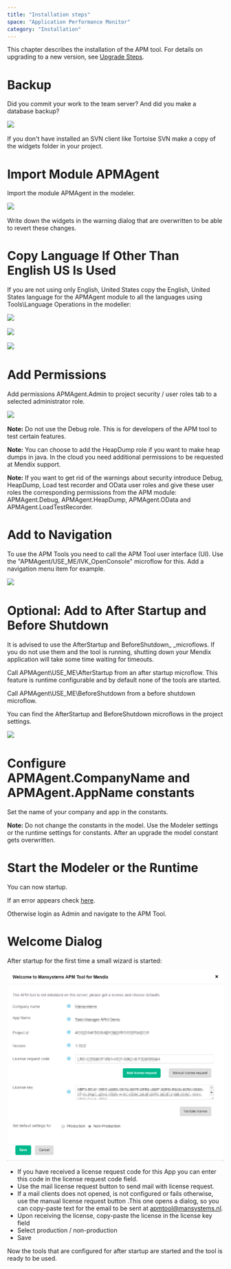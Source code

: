 ```yaml
---
title: "Installation steps"
space: "Application Performance Monitor"
category: "Installation"
---
```

This chapter describes the installation of the APM tool. For details on upgrading to a new version, see [Upgrade Steps](upgrade-steps).

# Backup

Did you commit your work to the team server? And did you make a database backup?

![](attachments/Installation_steps/Commit.png)

If you don't have installed an SVN client like Tortoise SVN make a copy of the widgets folder in your project.

# Import Module APMAgent

Import the module APMAgent in the modeler.

![](attachments/Installation_steps/Import_Module_Package.png)

Write down the widgets in the warning dialog that are overwritten to be able to revert these changes.

# Copy Language If Other Than English US Is Used

If you are not using only English, United States copy the English, United States language for the APMAgent module to all the languages using Tools\Language Operations in the modeller:

![](attachments/Installation_steps/Language_Operations_Header.png)

![](attachments/Installation_steps/Language_Operations_APM.png)

![](attachments/Installation_steps/Language_Operations_Footer.png)

# Add Permissions

Add permissions APMAgent.Admin to project security / user roles tab to a selected administrator role.

![](attachments/Installation_steps/Add_Permissions.png)

**Note:** Do not use the Debug role. This is for developers of the APM tool to test certain features.

**Note:** You can choose to add the HeapDump role if you want to make heap dumps in java. In the cloud you need additional permissions to be requested at Mendix support.

**Note:** If you want to get rid of the warnings about security introduce Debug, HeapDump, Load test recorder and OData user roles
and give these user roles the corresponding permissions from the APM module: APMAgent.Debug, APMAgent.HeapDump, APMAgent.OData and APMAgent.LoadTestRecorder.

# Add to Navigation

To use the APM Tools you need to call the APM Tool user interface (UI). Use the "APMAgent/USE_ME/IVK_OpenConsole" microflow for this. Add a navigation menu item for example.

![](attachments/Installation_steps/Add_To_Navigation.png)

# Optional: Add to After Startup and Before Shutdown

<div class="alert alert-info">

It is advised to use the AfterStartup and BeforeShutdown_ _microflows. If you do not use them and the tool is running, shutting down your Mendix application will take some time waiting for timeouts.

</div>

Call APMAgent\USE_ME\AfterStartup from an after startup microflow. This feature is runtime configurable and by default none of the tools are started.

Call APMAgent\USE_ME\BeforeShutdown from a before shutdown microflow.

You can find the AfterStartup and BeforeShutdown microflows in the project settings.

![](attachments/Installation_steps/Project_Settings_After_Startup.png)

# Configure APMAgent.CompanyName and APMAgent.AppName constants

Set the name of your company and app in the constants. 

**Note:** Do not change the constants in the model. Use the Modeler settings or
the runtime settings for constants. After an upgrade the model constant gets overwritten.

# Start the Modeler or the Runtime

You can now startup.

If an error appears check [here](/APM/after-startup-error).

Otherwise login as Admin and navigate to the APM Tool.

# Welcome Dialog

After startup for the first time a small wizard is started:

![](attachments/Installation_steps/Welcome_Dialog.png)

*   If you have received a license request code for this App you can enter this code in the 
license request code field.   
*   Use the mail license request button to send mail with license request.
*   If a mail clients does not opened, is not configured or fails otherwise, use the manual 
license request button .This one opens a dialog, so you can copy-paste text for the email 
to be sent at [apmtool@mansystems.nl](mailto:apmtool@mansystems.nl).
*   Upon receiving the license, copy-paste the license in the license key field
*   Select production / non-production
*   Save

Now the tools that are configured for after startup are started and the tool is ready to be used.